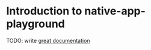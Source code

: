 # Introduction to native-app-playground

TODO: write [great documentation](http://jacobian.org/writing/what-to-write/)
